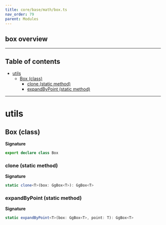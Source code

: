 ```yaml
---
title: core/base/math/box.ts
nav_order: 79
parent: Modules
---
```


## box overview

---

<h2 class="text-delta">Table of contents</h2>

- [utils](#utils)
  - [Box (class)](#box-class)
    - [clone (static method)](#clone-static-method)
    - [expandByPoint (static method)](#expandbypoint-static-method)

---

# utils

## Box (class)

**Signature**

```ts
export declare class Box
```

### clone (static method)

**Signature**

```ts
static clone<T>(box: GgBox<T>): GgBox<T>
```

### expandByPoint (static method)

**Signature**

```ts
static expandByPoint<T>(box: GgBox<T>, point: T): GgBox<T>
```

